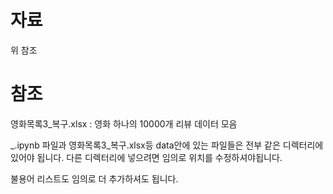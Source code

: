 # 자료
위 참조

# 참조

영화목록3_복구.xlsx : 영화 하나의 10000개 리뷰 데이터 모음

_.ipynb 파일과 영화목록3_복구.xlsx등 data안에 있는 파일들은 전부 같은 디렉터리에 있어야 됩니다.
다른 디렉터리에 넣으려면 임의로 위치를 수정하셔야됩니다.

불용어 리스트도 임의로 더 추가하셔도 됩니다.
